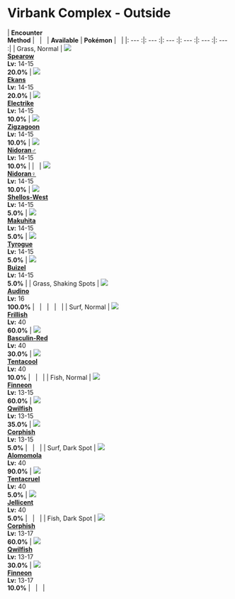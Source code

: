 # Virbank Complex - Outside

| __Encounter<br>Method__ | &nbsp; | &nbsp; | __Available__ | __Pokémon__ | &nbsp; |
|: --- :|: --- :|: --- :|: --- :|: --- :|: --- :|
| Grass, Normal | ![][21] <br> __[Spearow]__ <br> __Lv:__ 14-15 <br> __20.0%__ | ![][23] <br> __[Ekans]__ <br> __Lv:__ 14-15 <br> __20.0%__ | ![][309] <br> __[Electrike]__ <br> __Lv:__ 14-15 <br> __10.0%__ | ![][263] <br> __[Zigzagoon]__ <br> __Lv:__ 14-15 <br> __10.0%__ | ![][32] <br> __[Nidoran♂]__ <br> __Lv:__ 14-15 <br> __10.0%__ |
| &nbsp; | ![][29] <br> __[Nidoran♀]__ <br> __Lv:__ 14-15 <br> __10.0%__ | ![][422-west] <br> __[Shellos-West]__ <br> __Lv:__ 14-15 <br> __5.0%__ | ![][296] <br> __[Makuhita]__ <br> __Lv:__ 14-15 <br> __5.0%__ | ![][236] <br> __[Tyrogue]__ <br> __Lv:__ 14-15 <br> __5.0%__ | ![][418] <br> __[Buizel]__ <br> __Lv:__ 14-15 <br> __5.0%__ |
| Grass, Shaking Spots | ![][531] <br> __[Audino]__ <br> __Lv:__ 16 <br> __100.0%__ | &nbsp; | &nbsp; | &nbsp; | &nbsp; |
| Surf, Normal | ![][592] <br> __[Frillish]__ <br> __Lv:__ 40 <br> __60.0%__ | ![][550-red] <br> __[Basculin-Red]__ <br> __Lv:__ 40 <br> __30.0%__ | ![][72] <br> __[Tentacool]__ <br> __Lv:__ 40 <br> __10.0%__ | &nbsp; | &nbsp; |
| Fish, Normal | ![][456] <br> __[Finneon]__ <br> __Lv:__ 13-15 <br> __60.0%__ | ![][211] <br> __[Qwilfish]__ <br> __Lv:__ 13-15 <br> __35.0%__ | ![][341] <br> __[Corphish]__ <br> __Lv:__ 13-15 <br> __5.0%__ | &nbsp; | &nbsp; |
| Surf, Dark Spot | ![][594] <br> __[Alomomola]__ <br> __Lv:__ 40 <br> __90.0%__ | ![][73] <br> __[Tentacruel]__ <br> __Lv:__ 40 <br> __5.0%__ | ![][593] <br> __[Jellicent]__ <br> __Lv:__ 40 <br> __5.0%__ | &nbsp; | &nbsp; |
| Fish, Dark Spot | ![][341] <br> __[Corphish]__ <br> __Lv:__ 13-17 <br> __60.0%__ | ![][211] <br> __[Qwilfish]__ <br> __Lv:__ 13-17 <br> __30.0%__ | ![][456] <br> __[Finneon]__ <br> __Lv:__ 13-17 <br> __10.0%__ | &nbsp; | &nbsp; |


[21]: ../img/animated/21.gif
[Spearow]: ../pokemons/021/
[23]: ../img/animated/23.gif
[Ekans]: ../pokemons/023/
[309]: ../img/animated/309.gif
[Electrike]: ../pokemons/309/
[263]: ../img/animated/263.gif
[Zigzagoon]: ../pokemons/263/
[32]: ../img/animated/32.gif
[Nidoran♂]: ../pokemons/032/
[29]: ../img/animated/29.gif
[Nidoran♀]: ../pokemons/029/
[422-west]: ../img/animated/422-west.gif
[Shellos-West]: ../pokemons/422/
[296]: ../img/animated/296.gif
[Makuhita]: ../pokemons/296/
[236]: ../img/animated/236.gif
[Tyrogue]: ../pokemons/236/
[418]: ../img/animated/418.gif
[Buizel]: ../pokemons/418/
[531]: ../img/animated/531.gif
[Audino]: ../pokemons/531/
[592]: ../img/animated/592.gif
[Frillish]: ../pokemons/592/
[550-red]: ../img/animated/550-red.gif
[Basculin-Red]: ../pokemons/550/
[72]: ../img/animated/72.gif
[Tentacool]: ../pokemons/072/
[456]: ../img/animated/456.gif
[Finneon]: ../pokemons/456/
[211]: ../img/animated/211.gif
[Qwilfish]: ../pokemons/211/
[341]: ../img/animated/341.gif
[Corphish]: ../pokemons/341/
[594]: ../img/animated/594.gif
[Alomomola]: ../pokemons/594/
[73]: ../img/animated/73.gif
[Tentacruel]: ../pokemons/073/
[593]: ../img/animated/593.gif
[Jellicent]: ../pokemons/593/